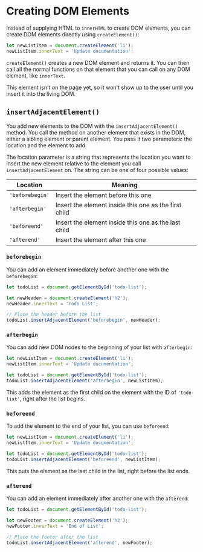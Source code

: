 # Creating DOM Elements

Instead of supplying HTML to `innerHTML` to create DOM elements, you can create DOM elements directly using `createElement()`:

```js
let newListItem = document.createElement('li');
newListItem.innerText = 'Update documentation';
```

`createElement()` creates a new DOM element and returns it. You can then call all the normal functions on that element that you can call on any DOM element, like `innerText`.

This element isn't on the page yet, so it won't show up to the user until you insert it into the living DOM.

## `insertAdjacentElement()`

You add new elements to the DOM with the `insertAdjacentElement()` method. You call the method on another element that exists in the DOM, either a sibling element or parent element. You pass it two parameters: the location and the element to add.

The location parameter is a string that represents the location you want to insert the new element relative to the element you call `insertAdjacentElement` on. The string can be one of four possible values:

| **Location**    | **Meaning**                                           |
| --------------- | ----------------------------------------------------- |
| `'beforebegin'` | Insert the element before this one                    |
| `'afterbegin'`  | Insert the element inside this one as the first child |
| `'beforeend'`   | Insert the element inside this one as the last child  |
| `'afterend'`    | Insert the element after this one                     |

### `beforebegin`

You can add an element immediately before another one with the `beforebegin`:

```js
let todoList = document.getElementById('todo-list');

let newHeader = document.createElement('h2');
newHeader.innerText = 'Todo List';

// Place the header before the list
todoList.insertAdjacentElement('beforebegin', newHeader);
```

### `afterbegin`

You can add new DOM nodes to the beginning of your list with `afterbegin`:

```js
let newListItem = document.createElement('li');
newListItem.innerText = 'Update documentation';

let todoList = document.getElementById('todo-list');
todoList.insertAdjacentElement('afterbegin', newListItem);
```

This adds the element as the first child on the element with the ID of `'todo-list'`, right after the list begins.

### `beforeend`

To add the element to the end of your list, you can use `beforeend`:

```js
let newListItem = document.createElement('li');
newListItem.innerText = 'Update documentation';

let todoList = document.getElementById('todo-list');
todoList.insertAdjacentElement('beforeend', newListItem);
```

This puts the element as the last child in the list, right before the list ends.

### `afterend`

You can add an element immediately after another one with the `afterend`:

```js
let todoList = document.getElementById('todo-list');

let newFooter = document.createElement('h2');
newFooter.innerText = 'End of List';

// Place the footer after the list
todoList.insertAdjacentElement('afterend', newFooter);
```